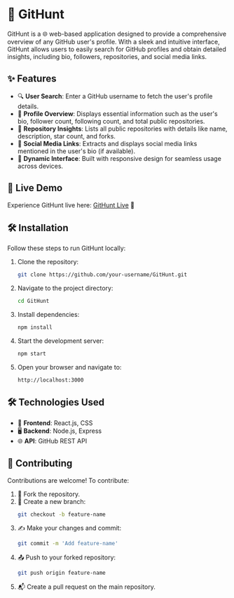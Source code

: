 # 🚀 GitHunt

GitHunt is a 🌐 web-based application designed to provide a comprehensive overview of any GitHub user's profile. With a sleek and intuitive interface, GitHunt allows users to easily search for GitHub profiles and obtain detailed insights, including bio, followers, repositories, and social media links.

## ✨ Features

- 🔍 **User Search**: Enter a GitHub username to fetch the user's profile details.
- 👤 **Profile Overview**: Displays essential information such as the user's bio, follower count, following count, and total public repositories.
- 📂 **Repository Insights**: Lists all public repositories with details like name, description, star count, and forks.
- 🔗 **Social Media Links**: Extracts and displays social media links mentioned in the user's bio (if available).
- 📱 **Dynamic Interface**: Built with responsive design for seamless usage across devices.

## 🔗 Live Demo

Experience GitHunt live here: [GitHunt Live](https://git-hunt-krish.vercel.app/) 🌟

## 🛠️ Installation

Follow these steps to run GitHunt locally:

1. Clone the repository:
   ```bash
   git clone https://github.com/your-username/GitHunt.git
   ```
2. Navigate to the project directory:
   ```bash
   cd GitHunt
   ```
3. Install dependencies:
   ```bash
   npm install
   ```
4. Start the development server:
   ```bash
   npm start
   ```
5. Open your browser and navigate to:
   ```
   http://localhost:3000
   ```

## 🛠️ Technologies Used

- 🎨 **Frontend**: React.js, CSS
- 🖥️ **Backend**: Node.js, Express
- 🌐 **API**: GitHub REST API

## 🤝 Contributing

Contributions are welcome! To contribute:

1. 🍴 Fork the repository.
2. 🌱 Create a new branch:
   ```bash
   git checkout -b feature-name
   ```
3. ✍️ Make your changes and commit:
   ```bash
   git commit -m 'Add feature-name'
   ```
4. 📤 Push to your forked repository:
   ```bash
   git push origin feature-name
   ```
5. 📬 Create a pull request on the main repository.
